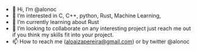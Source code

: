 - 👋 Hi, I’m @alonoc
- 👀 I’m interested in C, C++, python, Rust, Machine Learning, 
- 🌱 I’m currently learning about Rust
- 💞️ I’m looking to collaborate on any interesting project just reach me out if you think my skills fit into your project.
- 📫 How to reach me (aloaizapereira@gmail.com) or by twitter @alonoc

<!---
alonoc/alonoc is a ✨ special ✨ repository because its `README.md` (this file) appears on your GitHub profile.
You can click the Preview link to take a look at your changes.
--->
